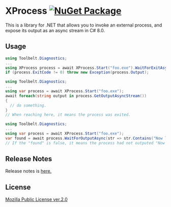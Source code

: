 # XProcess [![NuGet Package](https://img.shields.io/nuget/v/XProcess.svg)](https://www.nuget.org/packages/XProcess/)

This is a library for .NET that allows you to invoke an external process, and expose its output as an async stream in C# 8.0.

## Usage

```csharp
using Toolbelt.Diagnostics;
...
using XProcess process = await XProcess.Start("foo.exe").WaitForExitAsync();
if (process.ExitCode != 0) throw new Exception(process.Output);
```

```csharp
using Toolbelt.Diagnostics;
...
using var process = await XProcess.Start("foo.exe");
await foreach(string output in process.GetOutputAsyncStream())
{
  // do something.
}
// When reaching here, it means the process was exited.
```

```csharp
using Toolbelt.Diagnostics;
...
using var process = await XProcess.Start("foo.exe");
var found = await process.WaitForOutputAsync(str => str.Contains("Now listening on:"), millsecondsTimeout: 5000);
// If the "found" is false, it means the process had not outputed "Now listening on:" in 5 sec.
```

## Release Notes

Release notes is [here.](https://github.com/jsakamoto/XProcess/blob/master/RELEASE-NOTES.txt)

## License

[Mozilla Public License ver.2.0](https://github.com/jsakamoto/XProcess/blob/master/LICENSE)

